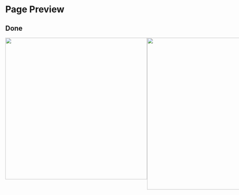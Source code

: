 # Page Preview
## Done
<div style="display: flex;">
  <img src="https://i.imgur.com/AnhW1xx.png" style="width: 444px;">
  <img src="https://i.imgur.com/CdJEJEK.png" style="width: 476px;">
<\div>

